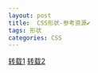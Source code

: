 ```yaml
---
layout: post
title:  CSS形状-参考资源✔︎
tags: 形状
categories: CSS
---
```




[转载1][1]
[转载2][2]



[1]:	http://yanhaijing.com/css/2014/04/04/with-css-code-to-write-various-shapes-graphic-method/
[2]:	http://www.webhek.com/40-css-shapes